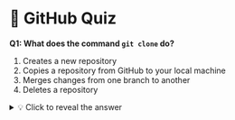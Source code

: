 # 🧠 GitHub Quiz

**Q1: What does the command `git clone` do?**

1. Creates a new repository  
2. Copies a repository from GitHub to your local machine  
3. Merges changes from one branch to another  
4. Deletes a repository  

<details>
<summary>💡 Click to reveal the answer</summary>

**Answer: 2. Copies a repository from GitHub to your local machine**  

</details>
